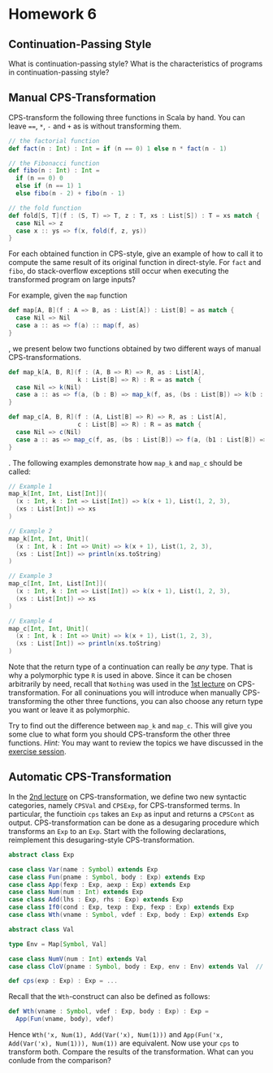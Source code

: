 # Homework 6

## Continuation-Passing Style

What is continuation-passing style?  What is the characteristics of programs in
continuation-passing style?

## Manual CPS-Transformation

CPS-transform the following three functions in Scala by hand.  You can leave
`==`, `*`, `-` and `+` as is without transforming them.

```scala
// the factorial function
def fact(n : Int) : Int = if (n == 0) 1 else n * fact(n - 1)

// the Fibonacci function
def fibo(n : Int) : Int =
  if (n == 0) 0
  else if (n == 1) 1
  else fibo(n - 2) + fibo(n - 1)

// the fold function
def fold[S, T](f : (S, T) => T, z : T, xs : List[S]) : T = xs match {
  case Nil => z
  case x :: ys => f(x, fold(f, z, ys))
}
```

For each obtained function in CPS-style, give an example of how to call it to
compute the same result of its original function in direct-style.  For `fact`
and `fibo`, do stack-overflow exceptions still occur when executing the
transformed program on large inputs?

For example, given the `map` function

```scala
def map[A, B](f : A => B, as : List[A]) : List[B] = as match {
  case Nil => Nil
  case a :: as => f(a) :: map(f, as)
}
```

, we present below two functions obtained by two different ways of manual
CPS-transformations.

```scala
def map_k[A, B, R](f : (A, B => R) => R, as : List[A],
                   k : List[B] => R) : R = as match {
  case Nil => k(Nil)
  case a :: as => f(a, (b : B) => map_k(f, as, (bs : List[B]) => k(b :: bs)))
}

def map_c[A, B, R](f : (A, List[B] => R) => R, as : List[A],
                   c : List[B] => R) : R = as match {
  case Nil => c(Nil)
  case a :: as => map_c(f, as, (bs : List[B]) => f(a, (b1 : List[B]) => c(b1 ++ bs)))
}
```

.  The following examples demonstrate how `map_k` and `map_c` should be called:

```scala
// Example 1
map_k[Int, Int, List[Int]](
  (x : Int, k : Int => List[Int]) => k(x + 1), List(1, 2, 3),
  (xs : List[Int]) => xs
)

// Example 2
map_k[Int, Int, Unit](
  (x : Int, k : Int => Unit) => k(x + 1), List(1, 2, 3),
  (xs : List[Int]) => println(xs.toString)
)

// Example 3
map_c[Int, Int, List[Int]](
  (x : Int, k : Int => List[Int]) => k(x + 1), List(1, 2, 3),
  (xs : List[Int]) => xs
)

// Example 4
map_c[Int, Int, Unit](
  (x : Int, k : Int => Unit) => k(x + 1), List(1, 2, 3),
  (xs : List[Int]) => println(xs.toString)
)
```

Note that the return type of a continuation can really be _any_ type.  That is
why a polymorphic type `R` is used in above.  Since it can be chosen
arbitrarily by need, recall that `Nothing` was used in the [1st
lecture](../../lecturenotes/13-cpstransformation.scala) on CPS-transformation.
For all coninuations you will introduce when manually CPS-transforming the
other three functions, you can also choose any return type you want or leave it
as polymorphic.

Try to find out the difference between `map_k` and `map_c`.  This will give you
some clue to what form you should CPS-transform the other three functions.
_Hint:_ You may want to review the topics we have discussed in the [exercise
session](../../exercises/ex06.md).

## Automatic CPS-Transformation

In the [2nd lecture](../../lecturenotes/14-cpstransformation2.scala) on
CPS-transformation, we define two new syntactic categories, namely `CPSVal` and
`CPSExp`, for CPS-transformed terms.  In particular, the functioin `cps` takes
an `Exp` as input and returns a `CPSCont` as output.  CPS-transformation can be
done as a desugaring procedure which transforms an `Exp` to an `Exp`.  Start
with the following declarations, reimplement this desugaring-style
CPS-transformation.

```scala
abstract class Exp

case class Var(name : Symbol) extends Exp
case class Fun(pname : Symbol, body : Exp) extends Exp
case class App(fexp : Exp, aexp : Exp) extends Exp
case class Num(num : Int) extends Exp
case class Add(lhs : Exp, rhs : Exp) extends Exp
case class If0(cond : Exp, texp : Exp, fexp : Exp) extends Exp
case class Wth(vname : Symbol, vdef : Exp, body : Exp) extends Exp

abstract class Val

type Env = Map[Symbol, Val]

case class NumV(num : Int) extends Val
case class CloV(pname : Symbol, body : Exp, env : Env) extends Val  // closure

def cps(exp : Exp) : Exp = ...
```

Recall that the `Wth`-construct can also be defined as follows:

```scala
def Wth(vname : Symbol, vdef : Exp, body : Exp) : Exp =
  App(Fun(vname, body), vdef)
```

Hence `Wth('x, Num(1), Add(Var('x), Num(1)))` and `App(Fun('x, Add(Var('x),
Num(1))), Num(1))` are equivalent.  Now use your `cps` to transform both.
Compare the results of the transformation.  What can you conlude from the
comparison?

